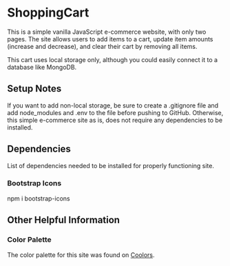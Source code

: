 # ShoppingCart
This is a simple vanilla JavaScript e-commerce website, with only two pages. The site allows users to add items to a cart, update item amounts (increase and decrease), and clear their cart by removing all items.

This cart uses local storage only, although you could easily connect it to a database like MongoDB.
## Setup Notes
If you want to add non-local storage, be sure to create a .gitignore file and add node_modules and .env to the file before pushing to GitHub. Otherwise, this simple e-commerce site as is, does not require any dependencies to be installed. 


## Dependencies
List of dependencies needed to be installed for properly functioning site.

### Bootstrap Icons
npm i bootstrap-icons

## Other Helpful Information
### Color Palette
The color palette for this site was found on <a href="https://coolors.co/" target="_blank">Coolors</a>. 
